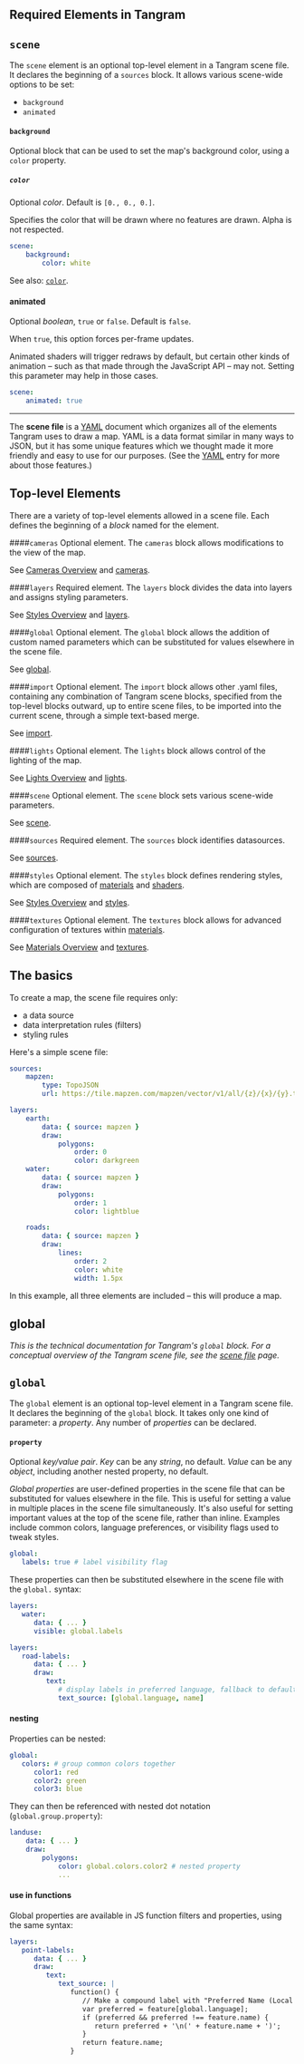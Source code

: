 ## Required Elements in Tangram

## `scene`
The `scene` element is an optional top-level element in a Tangram scene file. It declares the beginning of a `sources` block. It allows various scene-wide options to be set:

- `background`
- `animated`

#### `background`
Optional block that can be used to set the map's background color, using a `color` property.


##### `color`
Optional _color_. Default is `[0., 0., 0.]`.

Specifies the color that will be drawn where no features are drawn. Alpha is not respected.

```yaml
scene:
    background:
        color: white
```

See also: [`color`](draw.md#color).

#### animated
Optional _boolean_, `true` or `false`. Default is `false`.

When `true`, this option forces per-frame updates.

Animated shaders will trigger redraws by default, but certain other kinds of animation – such as that made through the JavaScript API – may not. Setting this parameter may help in those cases.

```yaml
scene:
    animated: true
```

---------------------------------

The **scene file** is a [YAML](http://en.wikipedia.org/wiki/YAML) document which organizes all of the elements Tangram uses to draw a map. YAML is a data format similar in many ways to JSON, but it has some unique features which we thought made it more friendly and easy to use for our purposes. (See the [YAML](yaml.md) entry for more about those features.)

## Top-level Elements

There are a variety of top-level elements allowed in a scene file. Each defines the beginning of a _block_ named for the element.

####`cameras`
Optional element. The `cameras` block allows modifications to the view of the map.

See [Cameras Overview](Cameras-Overview.md) and [cameras](cameras.md).

####`layers`
Required element. The `layers` block divides the data into layers and assigns styling parameters.

See [Styles Overview](Styles-Overview.md) and [layers](layers.md).

####`global`
Optional element. The `global` block allows the addition of custom named parameters which can be substituted for values elsewhere in the scene file.

See [global](global.md).

####`import`
Optional element. The `import` block allows other .yaml files, containing any combination of Tangram scene blocks, specified from the top-level blocks outward, up to entire scene files, to be imported into the current scene, through a simple text-based merge.

See [import](import.md).

####`lights`
Optional element. The `lights` block allows control of the lighting of the map.

See [Lights Overview](Lights-Overview.md) and [lights](lights.md).

####`scene`
Optional element. The `scene` block sets various scene-wide parameters.

See [scene](scene.md).

####`sources`
Required element. The `sources` block identifies datasources.

See [sources](sources.md).

####`styles`
Optional element. The `styles` block defines rendering styles, which are composed of [materials](materials.md) and [shaders](shaders.md).

See [Styles Overview](Styles-Overview.md) and [styles](styles.md).

####`textures`
Optional element. The `textures` block allows for advanced configuration of textures within [materials](materials.md).

See [Materials Overview](Materials-Overview.md) and [textures](textures.md).


## The basics
To create a map, the scene file requires only:

- a data source
- data interpretation rules (filters)
- styling rules

Here's a simple scene file:

```yaml
sources:
    mapzen:
        type: TopoJSON
        url: https://tile.mapzen.com/mapzen/vector/v1/all/{z}/{x}/{y}.topojson

layers:
    earth:
        data: { source: mapzen }
        draw:
            polygons:
                order: 0
                color: darkgreen
    water:
        data: { source: mapzen }
        draw:
            polygons:
                order: 1
                color: lightblue

    roads:
        data: { source: mapzen }
        draw:
            lines:
                order: 2
                color: white
                width: 1.5px
```

In this example, all three elements are included – this will produce a map.

## global
*This is the technical documentation for Tangram's `global` block. For a conceptual overview of the Tangram scene file, see the [scene file](Scene-file.md) page.*

## `global`
The `global` element is an optional top-level element in a Tangram scene file. It declares the beginning of the `global` block. It takes only one kind of parameter: a _property_. Any number of _properties_ can be declared.

#### `property`
Optional _key/value pair_. *Key* can be any _string_, no default. *Value* can be any _object_, including another nested property, no default.

_Global properties_ are user-defined properties in the scene file that can be substituted for values elsewhere in the file. This is useful for setting a value in multiple places in the scene file simultaneously. It's also useful for setting important values at the top of the scene file, rather than inline. Examples include common colors, language preferences, or visibility flags used to tweak styles.

```yaml
global:
   labels: true # label visibility flag
```

These properties can then be substituted elsewhere in the scene file with the `global.` syntax:

```yaml
layers:
   water:
      data: { ... }
      visible: global.labels
```

```yaml
layers:
   road-labels:
      data: { ... }
      draw:
         text:
            # display labels in preferred language, fallback to default name
            text_source: [global.language, name]
```

#### nesting

Properties can be nested:

```yaml
global:
   colors: # group common colors together
      color1: red
      color2: green
      color3: blue
```

They can then be referenced with nested dot notation (`global.group.property`):

```yaml
landuse:
    data: { ... }
    draw:
        polygons:
            color: global.colors.color2 # nested property
            ...
```

#### use in functions

Global properties are available in JS function filters and properties, using the same syntax:

```yaml
layers:
   point-labels:
      data: { ... }
      draw:
         text:
            text_source: |
               function() {
                  // Make a compound label with "Preferred Name (Local Name)"
                  var preferred = feature[global.language];
                  if (preferred && preferred !== feature.name) {
                     return preferred + '\n(' + feature.name + ')';
                  }
                  return feature.name;
               }
```

